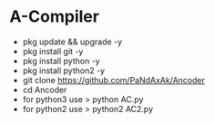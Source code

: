 # A-Compiler

- pkg update && upgrade -y
- pkg install git -y
- pkg install python -y
- pkg install python2 -y
- git clone https://github.com/PaNdAxAk/Ancoder
- cd Ancoder
- for python3 use > python AC.py
- for python2 use > python2 AC2.py

